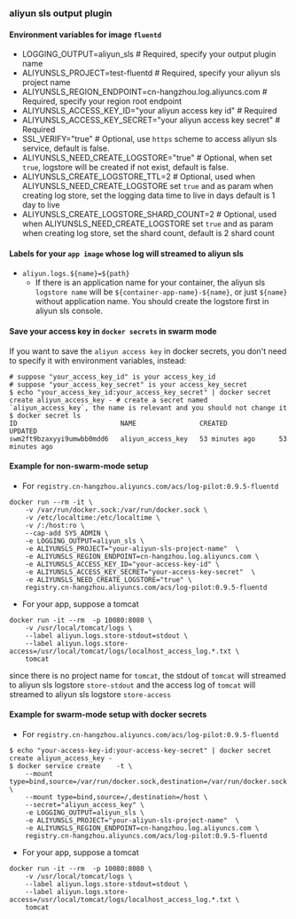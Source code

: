 ### aliyun sls output plugin

#### Environment variables for image `fluentd`

- LOGGING_OUTPUT=aliyun_sls  # Required, specify your output plugin name
- ALIYUNSLS_PROJECT=test-fluentd  # Required, specify your aliyun sls project name
- ALIYUNSLS_REGION_ENDPOINT=cn-hangzhou.log.aliyuncs.com  # Required, specify your region root endpoint
- ALIYUNSLS_ACCESS_KEY_ID="your aliyun access key id"     # Required 
- ALIYUNSLS_ACCESS_KEY_SECRET="your aliyun access key secret"  # Required 
- SSL_VERIFY="true" # Optional, use `https` scheme to access aliyun sls service, default is false.
- ALIYUNSLS_NEED_CREATE_LOGSTORE="true" # Optional, when set `true`, logstore will be created if not exist, default is false.
- ALIYUNSLS_CREATE_LOGSTORE_TTL=2  # Optional, used when ALIYUNSLS_NEED_CREATE_LOGSTORE set `true` and as param when creating log store, set the logging data time to live in days default is 1 day to live
- ALIYUNSLS_CREATE_LOGSTORE_SHARD_COUNT=2 # Optional, used when ALIYUNSLS_NEED_CREATE_LOGSTORE set `true` and as param when creating log store, set the shard count, default is 2 shard count 

#### Labels for your `app image` whose log will streamed to aliyun sls

- `aliyun.logs.${name}=${path}`
    - If there is an application name for your container, the aliyun sls `logstore name` will be `${container-app-name}-${name}`, or just `${name}` without application name. You should create the logstore first in aliyun sls console.

#### Save your access key in `docker secrets` in swarm mode
If you want to save the `aliyun access key` in docker secrets, you don't need to specify it with environment variables, instead:
````
# suppose "your_access_key_id" is your access_key_id
# suppose "your_access_key_secret" is your access_key_secret
$ echo "your_access_key_id:your_access_key_secret" | docker secret create aliyun_access_key - # create a secret named `aliyun_access_key`, the name is relevant and you should not change it
$ docker secret ls
ID                          NAME                CREATED             UPDATED
swm2ft9bzaxyyi9umwbb0mdd6   aliyun_access_key   53 minutes ago      53 minutes ago

````

#### Example for non-swarm-mode setup
* For `registry.cn-hangzhou.aliyuncs.com/acs/log-pilot:0.9.5-fluentd`
````
docker run --rm -it \
    -v /var/run/docker.sock:/var/run/docker.sock \
    -v /etc/localtime:/etc/localtime \
    -v /:/host:ro \
    --cap-add SYS_ADMIN \
    -e LOGGING_OUTPUT=aliyun_sls \
    -e ALIYUNSLS_PROJECT="your-aliyun-sls-project-name"  \
    -e ALIYUNSLS_REGION_ENDPOINT=cn-hangzhou.log.aliyuncs.com \
    -e ALIYUNSLS_ACCESS_KEY_ID="your-access-key-id" \
    -e ALIYUNSLS_ACCESS_KEY_SECRET="your-access-key-secret"  \
    -e ALIYUNSLS_NEED_CREATE_LOGSTORE="true" \
    registry.cn-hangzhou.aliyuncs.com/acs/log-pilot:0.9.5-fluentd
````


* For your app, suppose a tomcat
````
docker run -it --rm  -p 10080:8080 \
    -v /usr/local/tomcat/logs \
    --label aliyun.logs.store-stdout=stdout \
    --label aliyun.logs.store-access=/usr/local/tomcat/logs/localhost_access_log.*.txt \
    tomcat
````
since there is no project name for `tomcat`, the stdout of `tomcat` will streamed to aliyun sls logstore `store-stdout` and the access log of `tomcat` will streamed to aliyun sls logstore `store-access`


#### Example for swarm-mode setup with docker secrets
* For `registry.cn-hangzhou.aliyuncs.com/acs/log-pilot:0.9.5-fluentd`
````
$ echo "your-access-key-id:your-access-key-secret" | docker secret create aliyun_access_key -
$ docker service create    -t \
    --mount type=bind,source=/var/run/docker.sock,destination=/var/run/docker.sock \
    --mount type=bind,source=/,destination=/host \
    --secret="aliyun_access_key" \
    -e LOGGING_OUTPUT=aliyun_sls \
    -e ALIYUNSLS_PROJECT="your-aliyun-sls-project-name"  \
    -e ALIYUNSLS_REGION_ENDPOINT=cn-hangzhou.log.aliyuncs.com \
    registry.cn-hangzhou.aliyuncs.com/acs/log-pilot:0.9.5-fluentd
````
* For your app, suppose a tomcat
````
docker run -it --rm  -p 10080:8080 \
    -v /usr/local/tomcat/logs \
    --label aliyun.logs.store-stdout=stdout \
    --label aliyun.logs.store-access=/usr/local/tomcat/logs/localhost_access_log.*.txt \
    tomcat
````

